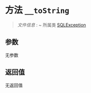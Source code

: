 # 方法 `__toString`

> *文件信息* : ~
> 所属类 [SQLException](../SQLException.md)




## 参数


无参数


## 返回值

无返回值
